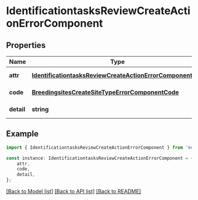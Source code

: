 # IdentificationtasksReviewCreateActionErrorComponent


## Properties

Name | Type | Description | Notes
------------ | ------------- | ------------- | -------------
**attr** | [**IdentificationtasksReviewCreateActionErrorComponentAttr**](IdentificationtasksReviewCreateActionErrorComponentAttr.md) |  | [default to undefined]
**code** | [**BreedingsitesCreateSiteTypeErrorComponentCode**](BreedingsitesCreateSiteTypeErrorComponentCode.md) |  | [default to undefined]
**detail** | **string** |  | [default to undefined]

## Example

```typescript
import { IdentificationtasksReviewCreateActionErrorComponent } from 'mosquito-alert';

const instance: IdentificationtasksReviewCreateActionErrorComponent = {
    attr,
    code,
    detail,
};
```

[[Back to Model list]](../README.md#documentation-for-models) [[Back to API list]](../README.md#documentation-for-api-endpoints) [[Back to README]](../README.md)
